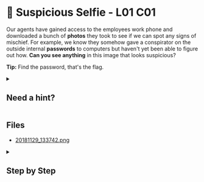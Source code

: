 # 🤳 Suspicious Selfie - L01 C01

Our agents have gained access to the employees work phone and downloaded a bunch of **photos** they took to see if we can spot any signs of mischief. For example, we know they somehow gave a conspirator on the outside internal **passwords** to computers but haven't yet been able to figure out how. **Can you see anything** in this image that looks suspicious?

**Tip:** Find the password, that's the flag.

<details><summary>

## Need a hint?</summary>

> 💡 Hint: Can you see any text in the photo? Keep in mind that the word 'password' is sometimes shortened to 'pw'.

</details>

## Files

- [20181129_133742.png](/assets/suspiciousselfie1.png)

<details><summary>

## Step by Step</summary>

- Download the image and zoom in closely to the sticky note on the bottom right of the monitor.

![sticky note with flag](/assets/suspiciousselfie1.png)

- The flag is the text after "pw:"

`flag: FidM236!`

</details>
